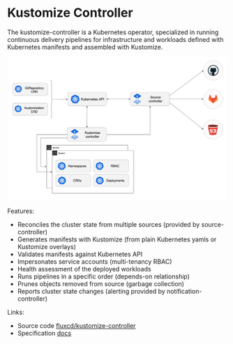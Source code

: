 # Kustomize Controller

The kustomize-controller is a Kubernetes operator,
specialized in running continuous delivery pipelines for infrastructure and
workloads defined with Kubernetes manifests and assembled with Kustomize.

![](../../_files/kustomize-controller.png)

Features:

- Reconciles the cluster state from multiple sources (provided by source-controller)
- Generates manifests with Kustomize (from plain Kubernetes yamls or Kustomize overlays)
- Validates manifests against Kubernetes API
- Impersonates service accounts (multi-tenancy RBAC)  
- Health assessment of the deployed workloads
- Runs pipelines in a specific order (depends-on relationship)
- Prunes objects removed from source (garbage collection) 
- Reports cluster state changes (alerting provided by notification-controller)

Links:

- Source code [fluxcd/kustomize-controller](https://github.com/fluxcd/kustomize-controller)
- Specification [docs](https://github.com/fluxcd/kustomize-controller/tree/main/docs/spec)
